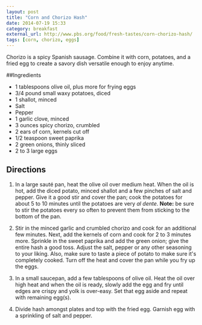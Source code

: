 ```yaml
---
layout: post
title: "Corn and Chorizo Hash"
date: 2014-07-19 15:33
category: breakfast
external_url: http://www.pbs.org/food/fresh-tastes/corn-chorizo-hash/
tags: [corn, chorizo, eggs]
---
```

Chorizo is a spicy Spanish sausage. Combine it with corn, potatoes, and a fried egg to create a savory dish versatile enough to enjoy anytime.

##Ingredients

* 1 tablespoons olive oil, plus more for frying eggs
* 3/4 pound small waxy potatoes, diced
* 1 shallot, minced
* Salt
* Pepper
* 1 garlic clove, minced 
* 3 ounces spicy chorizo, crumbled 
* 2 ears of corn, kernels cut off 
* 1/2 teaspoon sweet paprika
* 2 green onions, thinly sliced 
* 2 to 3 large eggs 

## Directions

1. In a large saut&eacute; pan, heat the olive oil over medium heat. When the oil is hot, add the diced potato, minced shallot and a few pinches of salt and pepper. Give it a good stir and cover the pan; cook the potatoes for about 5  to 10 minutes until the potatoes are very *al dente*. **Note:** be sure to stir the potatoes every so often to prevent them from sticking to the bottom of the pan. 

2. Stir in the minced garlic and crumbled chorizo and cook for an additional few minutes. Next, add the kernels of corn and cook for 2 to 3 minutes more. Sprinkle in the sweet paprika and add the green onion; give the entire hash a good toss. Adjust the salt, pepper or any other seasoning to your liking. Also, make sure to taste a piece of potato to make sure it's completely cooked. Turn off the heat and cover the pan while you fry up the eggs. 

3. In a small saucepan, add a few tablespoons of olive oil. Heat the oil over high heat and when the oil is ready, slowly add the egg and fry until edges are crispy and yolk is over-easy. Set that egg aside and repeat with remaining egg(s).

4. Divide hash amongst plates and top with the fried egg. Garnish egg with a sprinkling of salt and pepper.
